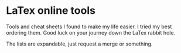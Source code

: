 # LaTex online tools
Tools and cheat sheets I found to make my life easier. I tried my best ordering them. Good luck on your journey down the LaTex rabbit hole.

The lists are expandable, just request a merge or something.

